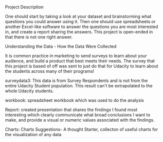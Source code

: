 Project Description

One should start by taking a look at your dataset and brainstorming what questions you could answer using it. Then one should use spreadsheets or another Excel-like software to answer the questions you are most interested in, and create a report sharing the answers. This project is open-ended in that there is not one right answer.

Understanding the Data - How the Data Were Collected

It is common practice in marketing to send surveys to learn about your audience, and build a product that best meets their needs. The survey that this project is based of off was sent to just do that for Udacity to learn about the students across many of their programs!

surveydata3: This data is from Survey Respondents and is not from the entire Udacity Student population. This result can't be extrapolated to the whole Udacity students.

workbook: spreadsheet workbook which was used to do the analysis

Report: created presentation that shares the findings I found most interesting which clearly communicate what broad conclusions I want to make, and provide a visual or numeric values associated with the findings.

Charts: Charts Suggestions- A thought Starter, collecton of useful charts for the visualization of any data
